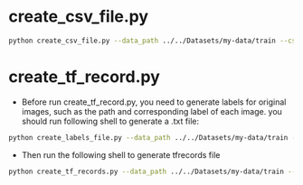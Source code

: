 # create_csv_file.py

```bash
python create_csv_file.py --data_path ../../Datasets/my-data/train --csv_path ../../Datasets/my-data/train/train.csv
```

# create_tf_record.py

* Before run create_tf_record.py, you need to generate labels for original images, such as the path and corresponding label of each image.
you should run following shell to generate a .txt file:

```bash
python create_labels_file.py --data_path ../../Datasets/my-data/train --label_path ../../Datasets/my-data/train.txt
```

* Then run the following shell to generate tfrecords file
```bash
python create_tf_records.py --data_path ../../Datasets/my-data/train --label_path ../../Datasets/my-data/train.txt --tfrecords_path ../../Datasets/my-data/train/train.tfrecords
```
